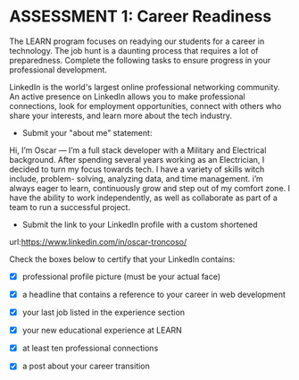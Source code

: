# ASSESSMENT 1: Career Readiness

The LEARN program focuses on readying our students for a career in technology. The job hunt is a daunting process that requires a lot of preparedness. Complete the following tasks to ensure progress in your professional development.

LinkedIn is the world's largest online professional networking community. An active presence on LinkedIn allows you to make professional connections, look for employment opportunities, connect with others who share your interests, and learn more about the tech industry.

- Submit your "about me" statement:

Hi, I’m Oscar —  I’m a full stack developer with a Military and Electrical background.
After spending several years working as an Electrician, I decided to turn my focus towards tech. I have a variety of skills witch include, problem- solving, analyzing data, and time management. i’m always eager to learn, continuously grow and step out of my comfort zone. I have the ability to work independently, as well as collaborate as part of a team to run a successful project.

- Submit the link to your LinkedIn profile with a custom shortened 

url:https://www.linkedin.com/in/oscar-troncoso/

Check the boxes below to certify that your LinkedIn contains:

- [X] professional profile picture (must be your actual face)
- [X] a headline that contains a reference to your career in web development
- [X] your last job listed in the experience section
- [X] your new educational experience at LEARN
- [X] at least ten professional connections
- [X] a post about your career transition

